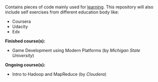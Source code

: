 Contains pieces of code mainly used for <u>learning</u>.
This repository will also include self exercises from different education body like:
  * Coursera
  * Udacity
  * Edx
  
<b>Finished course(s):</b>
  * Game Development using Modern Platforms (by <i>Michigan State University</i>)
  
<b>Ongoing course(s):</b>
  * Intro to Hadoop and MapReduce (by <i>Cloudera</i>) 
